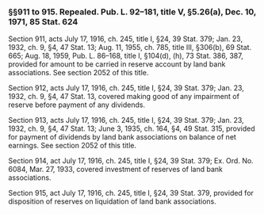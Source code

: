### §§911 to 915. Repealed. Pub. L. 92–181, title V, §5.26(a), Dec. 10, 1971, 85 Stat. 624 ###

Section 911, acts July 17, 1916, ch. 245, title I, §24, 39 Stat. 379; Jan. 23, 1932, ch. 9, §4, 47 Stat. 13; Aug. 11, 1955, ch. 785, title III, §306(b), 69 Stat. 665; Aug. 18, 1959, Pub. L. 86–168, title I, §104(d), (h), 73 Stat. 386, 387, provided for amount to be carried in reserve account by land bank associations. See section 2052 of this title.

Section 912, acts July 17, 1916, ch. 245, title I, §24, 39 Stat. 379; Jan. 23, 1932, ch. 9, §4, 47 Stat. 13, covered making good of any impairment of reserve before payment of any dividends.

Section 913, acts July 17, 1916, ch. 245, title I, §24, 39 Stat. 379; Jan. 23, 1932, ch. 9, §4, 47 Stat. 13; June 3, 1935, ch. 164, §4, 49 Stat. 315, provided for payment of dividends by land bank associations on balance of net earnings. See section 2052 of this title.

Section 914, act July 17, 1916, ch. 245, title I, §24, 39 Stat. 379; Ex. Ord. No. 6084, Mar. 27, 1933, covered investment of reserves of land bank associations.

Section 915, act July 17, 1916, ch. 245, title I, §24, 39 Stat. 379, provided for disposition of reserves on liquidation of land bank associations.